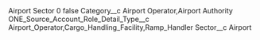 <?xml version="1.0" encoding="UTF-8"?>
<CustomMetadata xmlns="http://soap.sforce.com/2006/04/metadata" xmlns:xsi="http://www.w3.org/2001/XMLSchema-instance" xmlns:xsd="http://www.w3.org/2001/XMLSchema">
    <label>Airport Sector 0</label>
    <protected>false</protected>
    <values>
        <field>Category__c</field>
        <value xsi:type="xsd:string">Airport Operator,Airport Authority</value>
    </values>
    <values>
        <field>ONE_Source_Account_Role_Detail_Type__c</field>
        <value xsi:type="xsd:string">Airport_Operator,Cargo_Handling_Facility,Ramp_Handler</value>
    </values>
    <values>
        <field>Sector__c</field>
        <value xsi:type="xsd:string">Airport</value>
    </values>
</CustomMetadata>
